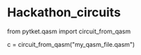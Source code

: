 # Hackathon_circuits

from pytket.qasm import circuit_from_qasm

c = circuit_from_qasm("my_qasm_file.qasm")
